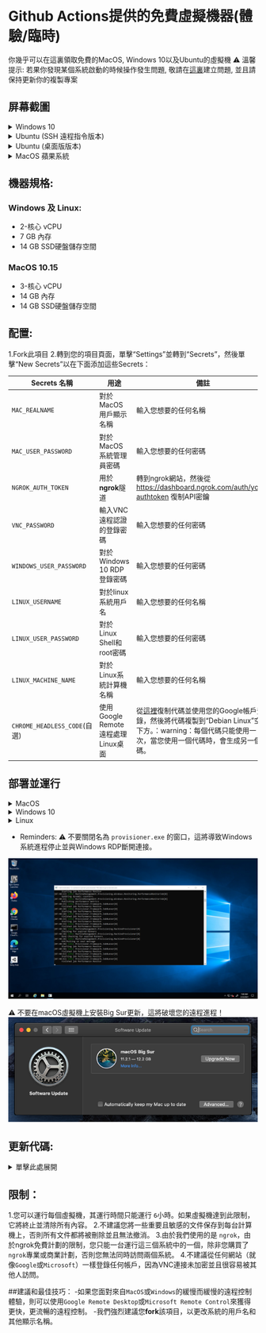 # Github Actions提供的免費虛擬機器(體驗/臨時)

你幾乎可以在這裏領取免費的MacOS, Windows 10以及Ubuntu的虛擬機
:warning: 溫馨提示: 若果你發現某個系統啟動的時候操作發生問題, 敬請在[這裏](https://github.com/RealKoolisw/VirtualMachine-GithubAction/issues)建立問題, 並且請保持更新你的複製專案

## 屏幕截圖
<details>
    <summary>Windows 10</summary>
<br>
    
- Windows 10 系統版本
<img src="https://raw.githubusercontent.com/RealKoolisw/image/main/VirtualMachine-GHAction/sceenshots/268600af-c8b9-47cf-b5dd-d1c1ed6d9ce9.png">

- Windows 10 任務管理器
<img src="https://raw.githubusercontent.com/RealKoolisw/image/main/VirtualMachine-GHAction/sceenshots/0cf98258-a6fe-46bb-ac9a-ee4bb3037e3a.png" >

- Windows 10 裝置管理器
<img src="https://raw.githubusercontent.com/RealKoolisw/image/main/VirtualMachine-GHAction/sceenshots/d32cf285-5ecf-4cce-a52a-5cb54fb130c7.png">

- Windows 10 裝置規格
<img src="https://raw.githubusercontent.com/RealKoolisw/image/main/VirtualMachine-GHAction/sceenshots/e1852b80-d550-44f3-b619-86ea82902bb4.png">
    
</details>

<details>
    <summary>Ubuntu (SSH 遠程指令版本)</summary>
<br>

1. 點擊 **Run Workflox**
<img src="https://raw.githubusercontent.com/RealKoolisw/image/main/VirtualMachine-GHAction/sceenshots/96644176-D760-47D4-BED2-C47E62A6763F.png" >

2. 複製 SSH 連結
<img src="https://raw.githubusercontent.com/RealKoolisw/image/main/VirtualMachine-GHAction/sceenshots/0F804C5F-FE8F-45FA-9720-F91F212597DF.png" >

3. 從你的電腦終端機或者SSH客戶端中輸入你的SSH連結及登入方式
<img src="https://raw.githubusercontent.com/RealKoolisw/image/main/VirtualMachine-GHAction/sceenshots/78FE6C5A-7270-4986-AB8F-57EC4C9B4F44.png" >

請緊記輸入你所設定的Linux系統密碼

4. 輸入 **sudo -i** 以獲取超級用戶, 並且輸入你的密碼
<img src="https://raw.githubusercontent.com/RealKoolisw/image/main/VirtualMachine-GHAction/sceenshots/E5527744-1ED1-4550-8867-EF4EC76D6895.png" >

5. 享受你的免費6小時Linux虛擬機
<img src="https://raw.githubusercontent.com/RealKoolisw/image/main/VirtualMachine-GHAction/sceenshots/E6E9EA63-AC24-4FDB-AAF9-8B509658440A.png" >

</details>

<details>
    <summary>Ubuntu (桌面版版本)</summary>
<br>

- 桌面截圖
<img src="https://raw.githubusercontent.com/RealKoolisw/image/main/VirtualMachine-GHAction/sceenshots/4EB9C2FF-9D03-4998-A440-D7716A0F7CD0.png" >

- Linux Chrome瀏覽器
<img src="https://raw.githubusercontent.com/RealKoolisw/image/main/VirtualMachine-GHAction/sceenshots/09F0A4CF-9B30-44CD-8DC4-139D03DFC2CC.png" >

- 任意下載你喜歡的Linux軟件
<img src="https://raw.githubusercontent.com/RealKoolisw/image/main/VirtualMachine-GHAction/sceenshots/A0886141-DF1E-4379-88E7-F00EDAD87D0E.png">

</details>

<details>
    <summary>MacOS 蘋果系統</summary>
<br>

- 桌面屏幕截圖
<img src="https://raw.githubusercontent.com/RealKoolisw/image/main/VirtualMachine-GHAction/sceenshots/Screenshot%202021-02-23%20at%207.32.41%20AM.png" >

- 設定
<img src="https://raw.githubusercontent.com/RealKoolisw/image/main/VirtualMachine-GHAction/sceenshots/Screenshot%202021-02-23%20at%207.32.21%20AM.png" >

- 內存
<img src="https://raw.githubusercontent.com/RealKoolisw/image/main/VirtualMachine-GHAction/sceenshots/Screenshot%202021-02-23%20at%207.32.58%20AM.png" >

- 硬盤儲存空間
<img src="https://raw.githubusercontent.com/RealKoolisw/image/main/VirtualMachine-GHAction/sceenshots/Screenshot%202021-02-23%20at%207.33.18%20AM.png" >

- 預先下載的軟件
<img src="https://raw.githubusercontent.com/RealKoolisw/image/main/VirtualMachine-GHAction/sceenshots/Screenshot%202021-02-23%20at%207.34.10%20AM.png" >

</details>

## 機器規格:
### Windows 及 Linux:
- 2-核心 vCPU
- 7 GB 內存
- 14 GB SSD硬盤儲存空間
### MacOS 10.15
- 3-核心 vCPU
- 14 GB 內存
- 14 GB SSD硬盤儲存空間

## 配置:
1.Fork此項目
2.轉到您的項目頁面，單擊“Settings”並轉到“Secrets”，然後單擊“New Secrets”以在下面添加這些Secrets：

Secrets 名稱 | 用途 | 備註
----- | ----- | -----
`MAC_REALNAME` | 對於MacOS用戶顯示名稱 | 輸入您想要的任何名稱
`MAC_USER_PASSWORD` | 對於MacOS系統管理員密碼 | 輸入您想要的任何密碼
`NGROK_AUTH_TOKEN` | 用於**ngrok**隧道 | 轉到ngrok網站，然後從 https://dashboard.ngrok.com/auth/your-authtoken 復制API密鑰
`VNC_PASSWORD` | 輸入VNC遠程認證的登錄密碼 | 輸入您想要的任何密碼
`WINDOWS_USER_PASSWORD` | 對於Windows 10 RDP登錄密碼 | 輸入您想要的任何密碼
`LINUX_USERNAME` | 對於linux系統用戶名 | 輸入您想要的任何名稱
`LINUX_USER_PASSWORD` | 對於Linux Shell和root密碼 | 輸入您想要的任何密碼
`LINUX_MACHINE_NAME` | 對於Linux系統計算機名稱 | 輸入您想要的任何名稱
`CHROME_HEADLESS_CODE`(自選) | 使用Google Remote遠程處理Linux桌面 | 從[這裡](https://remotedesktop.google.com/headless)復制代碼並使用您的Google帳戶登錄，然後將代碼複製到“Debian Linux”空白下方。：warning：每個代碼只能使用一次，當您使用一個代碼時，會生成另一個代碼。

## 部署並運行

<details>
    <summary>MacOS</summary>
<br>
    
1. 轉到`Actions`標籤，然後選擇系統工作流程之一。

2. 點擊`Run Workflow`左側的按鈕`This workflow has a workflow_dispatch event trigger`行列.

3. 等幾分鐘.

4. 前往 https://dashboard.ngrok.com/status/tunnels 並檢查是否有一個在線隧道在運行.

5. 複製鏈接 (**不帶tcp://**) 並轉到VNC Viewer（下載並安裝），輸入鏈接以連接從網站複製的區域。

6. 在用戶名`koolisw`和您輸入的`VNC_PASSWORD`的密碼中填寫這些登錄信息。

7. 享受！

</details>

<details>
    <summary>Windows 10</summary>
<br>

1.首先，啟動Windows 10系統的操作。
2.其次，轉到 https://dashboard.ngrok.com/status/tunnels ，檢查是否有一個在線隧道在運行。
3.轉到Windows遠程桌面連接應用程序或Microsoft遠程桌面軟件以連接到Windows 10 VPS。
4.享受！

</details>

<details>
    <summary>Linux</summary>
<br>

1.首先，開始Linux System的操作。
2.其次，從控制台複製鏈接
<img src="https://raw.githubusercontent.com/RealKoolisw/image/main/VirtualMachine-GHAction/sceenshots/0F804C5F-FE8F-45FA-9720-F91F212597DF.png" >
3. 轉到MacOS Terminal或Windows CMD Terminal或ssh客戶端，然後輸入提供的命令。 然後輸入您的ssh密碼。
<img src="https://raw.githubusercontent.com/RealKoolisw/image/main/VirtualMachine-GHAction/sceenshots/78FE6C5A-7270-4986-AB8F-57EC4C9B4F44.png" >
4. ENJOY!

</details>


- Reminders:
:warning: 不要關閉名為 `provisioner.exe` 的窗口，這將導致Windows系統進程停止並與Windows RDP斷開連接。
<img src="https://raw.githubusercontent.com/RealKoolisw/image/main/VirtualMachine-GHAction/sceenshots/9a56f43b-0734-4186-b619-1588c208eb05.png">

:warning: 不要在macOS虛擬機上安裝Big Sur更新，這將破壞您的遠程進程！
<img src="https://raw.githubusercontent.com/RealKoolisw/image/main/VirtualMachine-GHAction/sceenshots/Screenshot%202021-02-23%20at%207.35.57%20AM.png">

## 更新代碼:
<details>
    <summary>單擊此處展開</summary>
<br>

1. 首先，點擊 `compare`.
<img src="https://raw.githubusercontent.com/RealKoolisw/image/main/71352891-F8EF-4A27-A7FC-34960DAE9676.jpeg">

2. 其次，按照以下說明操作，然後按`Pull Request`。
<img src="https://raw.githubusercontent.com/RealKoolisw/image/main/ED0C5969-7230-4846-A692-1E1DA63EF44E.jpeg">

3. 第三，在標題上鍵入任何內容並創建`Pull Request`。
<img src="https://raw.githubusercontent.com/RealKoolisw/image/main/F972E631-1940-4DED-8988-98C97221F6C4.jpeg">

4. 第四，在您重定向到的頁面下單擊`Merge Pull Request`。
<img src="https://raw.githubusercontent.com/RealKoolisw/image/main/65837991-741A-4DE2-A139-7CF9D0E75692.jpeg">
    
</details>

## 限制：
1.您可以運行每個虛擬機，其運行時間只能運行 `6`小時。如果虛擬機達到此限制，它將終止並清除所有內容。
2.不建議您將一些重要且敏感的文件保存到每台計算機上，否則所有文件都將被刪除並且無法撤消。
3.由於我們使用的是 `ngrok`，由於ngrok免費計劃的限制，您只能一台運行這三個系統中的一個，除非您購買了 `ngrok`專業或商業計劃，否則您無法同時訪問兩個系統。
4.不建議從任何網站（就像`Google`或`Microsoft`）一樣登錄任何帳戶，因為VNC連接未加密並且很容易被其他人訪問。

##建議和最佳技巧：
-如果您面對來自`MacOS`或`Windows`的緩慢而緩慢的遠程控制體驗，則可以使用`Google Remote Desktop`或`Microsoft Remote Control`來獲得更快，更流暢的遠程控制。
-我們強烈建議您**fork**該項目，以更改系統的用戶名和其他顯示名稱。

